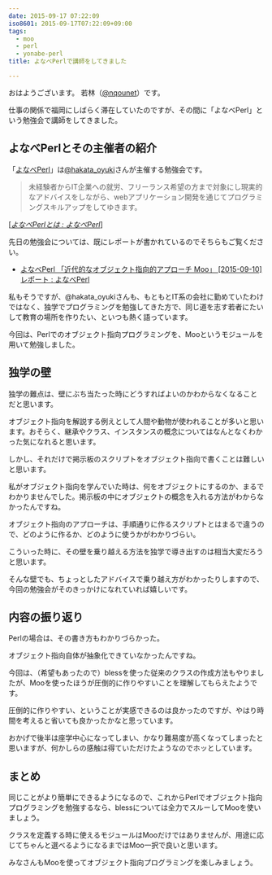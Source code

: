 ```yaml
---
date: 2015-09-17 07:22:09
iso8601: 2015-09-17T07:22:09+09:00
tags:
  - moo
  - perl
  - yonabe-perl
title: よなべPerlで講師をしてきました

---
```


おはようございます。
若林（[@nqounet](https://twitter.com/nqounet)）です。

<p>仕事の関係で福岡にしばらく滞在していたのですが、その間に「よなべPerl」という勉強会で講師をしてきました。</p>



<h2>よなべPerlとその主催者の紹介</h2>

<p>「<a href="http://yonabeperl.blog.jp/">よなべPerl</a>」は<a href="https://twitter.com/hakata_oyuki">@hakata_oyuki</a>さんが主催する勉強会です。</p>

<blockquote cite="http://yonabeperl.blog.jp/archives/30041149.html" title="よなべPerlとは : よなべPerl" class="blockquote"><p>未経験者からIT企業への就労、フリーランス希望の方まで対象にし現実的なアドバイスをしながら、webアプリケーション開発を通じてプログラミングスキルアップをしてゆきます。
</p></blockquote>

<div class="cite">[<cite><a href="http://yonabeperl.blog.jp/archives/30041149.html">よなべPerlとは : よなべPerl</a></cite>]</div>

<p>先日の勉強会については、既にレポートが書かれているのでそちらもご覧ください。</p>

<ul>
<li><a href="http://yonabeperl.blog.jp/archives/42699668.html">よなべPerl 「近代的なオブジェクト指向的アプローチ Moo」 [2015-09-10] レポート : よなべPerl</a></li>
</ul>

<p>私もそうですが、@hakata_oyukiさんも、もともとIT系の会社に勤めていたわけではなく、独学でプログラミングを勉強してきた方で、同じ道を志す若者にたいして教育の場所を作りたい、といつも熱く語っています。</p>

<p>今回は、Perlでのオブジェクト指向プログラミングを、Mooというモジュールを用いて勉強しました。</p>

<h2>独学の壁</h2>

<p>独学の難点は、壁にぶち当たった時にどうすればよいのかわからなくなることだと思います。</p>

<p>オブジェクト指向を解説する例えとして人間や動物が使われることが多いと思います。おそらく、継承やクラス、インスタンスの概念についてはなんとなくわかった気になれると思います。</p>

<p>しかし、それだけで掲示板のスクリプトをオブジェクト指向で書くことは難しいと思います。</p>

<p>私がオブジェクト指向を学んでいた時は、何をオブジェクトにするのか、まるでわかりませんでした。掲示板の中にオブジェクトの概念を入れる方法がわからなかったんですね。</p>

<p>オブジェクト指向のアプローチは、手順通りに作るスクリプトとはまるで違うので、どのように作るか、どのように使うかがわかりづらい。</p>

<p>こういった時に、その壁を乗り越える方法を独学で導き出すのは相当大変だろうと思います。</p>

<p>そんな壁でも、ちょっとしたアドバイスで乗り越え方がわかったりしますので、今回の勉強会がそのきっかけになれていれば嬉しいです。</p>

<h2>内容の振り返り</h2>

<p>Perlの場合は、その書き方もわかりづらかった。</p>

<p>オブジェクト指向自体が抽象化できていなかったんですね。</p>

<p>今回は、（希望もあったので）blessを使った従来のクラスの作成方法もやりましたが、Mooを使ったほうが圧倒的に作りやすいことを理解してもらえたようです。</p>

<p>圧倒的に作りやすい、ということが実感できるのは良かったのですが、やはり時間を考えると省いても良かったかなと思っています。</p>

<p>おかげで後半は座学中心になってしまい、かなり難易度が高くなってしまったと思いますが、何かしらの感触は得ていただけたようなのでホッとしています。</p>

<h2>まとめ</h2>

<p>同じことがより簡単にできるようになるので、これからPerlでオブジェクト指向プログラミングを勉強するなら、blessについては全力でスルーしてMooを使いましょう。</p>

<p>クラスを定義する時に使えるモジュールはMooだけではありませんが、用途に応じてちゃんと選べるようになるまではMoo一択で良いと思います。</p>

<p>みなさんもMooを使ってオブジェクト指向プログラミングを楽しみましょう。</p>
    	
